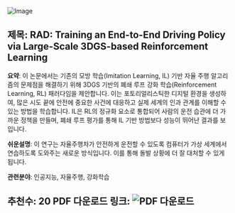 ![Image](https://cdn-thumbnails.huggingface.co/social-thumbnails/papers/2502.13144.png)
## 제목: RAD: Training an End-to-End Driving Policy via Large-Scale 3DGS-based Reinforcement Learning
**요약**:
이 논문에서는 기존의 모방 학습(Imitation Learning, IL) 기반 자율 주행 알고리즘의 문제점을 해결하기 위해 3DGS 기반의 폐쇄 루프 강화 학습(Reinforcement Learning, RL) 패러다임을 제안합니다. 이는 포토리얼리스틱한 디지털 환경을 생성하여, 많은 시도 끝에 안전에 중요한 사건에 대응하고 실제 세계의 인과 관계를 이해할 수 있는 방법을 학습합니다. IL은 RL의 정규화 요소로 통합되어 사람의 운전 습관에 더 가까운 정책을 만들며, 폐쇄 루프 평가를 통해 IL 기반 방법보다 성능이 뛰어난 결과를 보입니다.

**쉬운설명**:
이 연구는 자율주행차가 안전하게 운전할 수 있도록 컴퓨터가 가상 세계에서 연습하도록 도와주는 새로운 방식입니다. 이를 통해 돌발 상황에 더 잘 대처할 수 있게 됩니다.

**관련분야**:
인공지능, 자율주행, 강화학습

**추천수**: 20
**PDF 다운로드 링크**: ![PDF 다운로드](https://arxiv.org/pdf/2502.13144)
---
